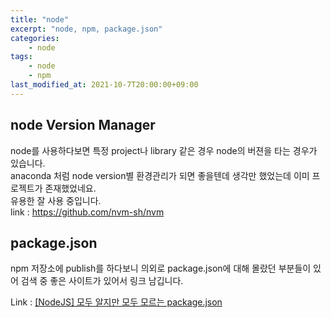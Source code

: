 ```yaml
---
title: "node"
excerpt: "node, npm, package.json"
categories:
    - node
tags:
    - node
    - npm
last_modified_at: 2021-10-7T20:00:00+09:00
---
```


## node Version Manager
node를 사용하다보면 특정 project나 library 같은 경우 node의 버젼을 타는 경우가 있습니다.  
anaconda 처럼 node version별 환경관리가 되면 좋을텐데 생각만 했었는데 이미 프로젝트가 존재했었네요.  
유용한 잘 사용 중입니다.  
link : https://github.com/nvm-sh/nvm


## package.json
npm 저장소에 publish를 하다보니 의외로 package.json에 대해 몰랐던 부분들이 있어 검색 중 좋은 사이트가 있어서 링크 남깁니다.  
  
Link : [[NodeJS] 모두 알지만 모두 모르는 package.json](https://programmingsummaries.tistory.com/385)
